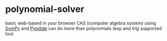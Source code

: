 # polynomial-solver
basic web-based in your browser CAS (computer algebra system) using [SymPy](https://www.sympy.org/en/index.html) and [Pyodide](https://pyodide.org/en/stable)
can do more than polynomials (exp and trig supported too)
